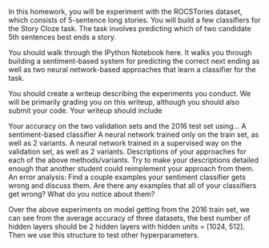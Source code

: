 In this homework, you will be experiment with the ROCSTories dataset, which consists of 5-sentence long stories. You will build a few classifiers for the Story Cloze task. The task involves predicting which of two candidate 5th sentences best ends a story.

You should walk through the IPython Notebook here. It walks you through building a sentiment-based system for predicting the correct next ending as well as two neural network-based approaches that learn a classifier for the task.

You should create a writeup describing the experiments you conduct. We will be primarily grading you on this writeup, although you should also submit your code. Your writeup should include

Your accuracy on the two validation sets and the 2016 test set using…
A sentiment-based classifier
A neural network trained only on the train set, as well as 2 variants.
A neural network trained in a supervised way on the validation set, as well as 2 variants.
Descriptions of your approaches for each of the above methods/variants. Try to make your descriptions detailed enough that another student could reimplement your approach from them.
An error analysis:
Find a couple examples your sentiment classifier gets wrong and discuss them.
Are there any examples that all of your classifiers get wrong? What do you notice about them?


Over the above experiments on model getting from the 2016 train set, we can see from the
average accuracy of three datasets, the best number of hidden layers should be 2 hidden layers
with hidden units = [1024, 512]. Then we use this structure to test other hyperparameters.

